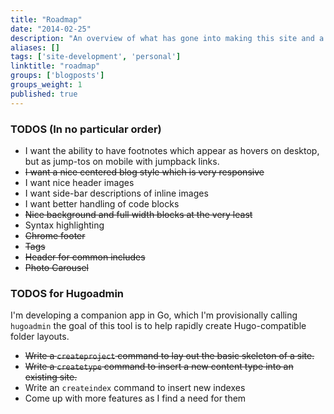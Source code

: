 ```yaml
---
title: "Roadmap"
date: "2014-02-25"
description: "An overview of what has gone into making this site and a peek at the future."
aliases: []
tags: ['site-development', 'personal']
linktitle: "roadmap"
groups: ['blogposts']
groups_weight: 1
published: true
---
```


### TODOS (In no particular order)
 * I want the ability to have footnotes which appear as hovers on desktop, but as jump-tos on mobile with jumpback links.
 * ~~I want a nice centered blog style which is very responsive~~
 * I want nice header images
 * I want side-bar descriptions of inline images
 * I want better handling of code blocks
  * ~~Nice background and full width blocks at the very least~~
  * Syntax highlighting
 * ~~Chrome footer~~
 * ~~Tags~~
 * ~~Header for common includes~~
 * ~~Photo Carousel~~

### TODOS for Hugoadmin
  I'm developing a companion app in Go, which I'm provisionally calling `hugoadmin`
  the goal of this tool is to help rapidly create Hugo-compatible folder layouts.

  * ~~Write a `createproject` command to lay out the basic skeleton of a site.~~
  * ~~Write a `createtype` command to insert a new content type into an existing site.~~
  * Write an `createindex` command to insert new indexes
  * Come up with more features as I find a need for them

